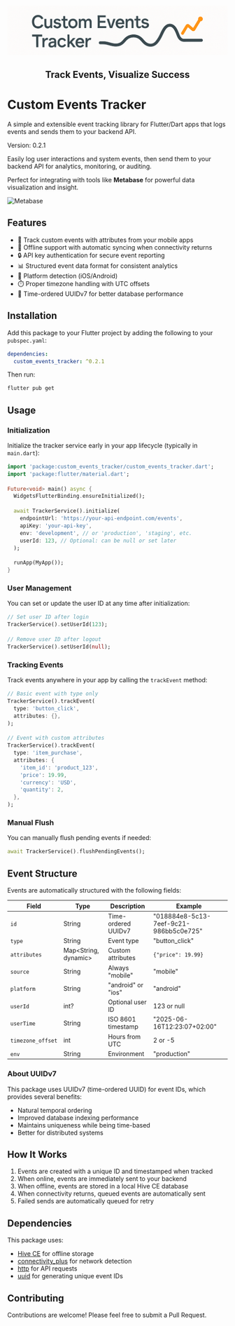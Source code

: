 <p align="center">
  <img src="https://raw.githubusercontent.com/iStoriaE/custom_events_tracker/refs/heads/master/custom_events_tracker_logo.png?sanitize=true">
</p>
<h2 align="center">Track Events, Visualize Success</h2>

# Custom Events Tracker

A simple and extensible event tracking library for Flutter/Dart apps that logs events and sends them to your backend API.

Version: 0.2.1

Easily log user interactions and system events, then send them to your backend API for analytics, monitoring, or auditing.  

Perfect for integrating with tools like **Metabase** for powerful data visualization and insight.

![Metabase](https://www.metabase.com/docs/latest/images/metabase-product-screenshot.png)

## Features

- 📱 Track custom events with attributes from your mobile apps
- 🔄 Offline support with automatic syncing when connectivity returns
- 🔒 API key authentication for secure event reporting
- 📊 Structured event data format for consistent analytics
- 📱 Platform detection (iOS/Android)
- ⏱️ Proper timezone handling with UTC offsets
- 🔄 Time-ordered UUIDv7 for better database performance

## Installation

Add this package to your Flutter project by adding the following to your `pubspec.yaml`:

```yaml
dependencies:
  custom_events_tracker: ^0.2.1
```

Then run:

```bash
flutter pub get
```

## Usage

### Initialization

Initialize the tracker service early in your app lifecycle (typically in `main.dart`):

```dart
import 'package:custom_events_tracker/custom_events_tracker.dart';
import 'package:flutter/material.dart';

Future<void> main() async {
  WidgetsFlutterBinding.ensureInitialized();
  
  await TrackerService().initialize(
    endpointUrl: 'https://your-api-endpoint.com/events',
    apiKey: 'your-api-key',
    env: 'development', // or 'production', 'staging', etc.
    userId: 123, // Optional: can be null or set later
  );
  
  runApp(MyApp());
}
```

### User Management

You can set or update the user ID at any time after initialization:

```dart
// Set user ID after login
TrackerService().setUserId(123);

// Remove user ID after logout
TrackerService().setUserId(null);
```

### Tracking Events

Track events anywhere in your app by calling the `trackEvent` method:

```dart
// Basic event with type only
TrackerService().trackEvent(
  type: 'button_click',
  attributes: {},
);

// Event with custom attributes
TrackerService().trackEvent(
  type: 'item_purchase',
  attributes: {
    'item_id': 'product_123',
    'price': 19.99,
    'currency': 'USD',
    'quantity': 2,
  },
);
```

### Manual Flush

You can manually flush pending events if needed:

```dart
await TrackerService().flushPendingEvents();
```

## Event Structure

Events are automatically structured with the following fields:

| Field | Type | Description | Example |
|-------|------|-------------|---------|
| `id` | String | Time-ordered UUIDv7 | "018884e8-5c13-7eef-9c21-986bb5c0e725" |
| `type` | String | Event type | "button_click" |
| `attributes` | Map&lt;String, dynamic&gt; | Custom attributes | `{"price": 19.99}` |
| `source` | String | Always "mobile" | "mobile" |
| `platform` | String | "android" or "ios" | "android" |
| `userId` | int? | Optional user ID | 123 or null |
| `userTime` | String | ISO 8601 timestamp | "2025-06-16T12:23:07+02:00" |
| `timezone_offset` | int | Hours from UTC | 2 or -5 |
| `env` | String | Environment | "production" |

### About UUIDv7

This package uses UUIDv7 (time-ordered UUID) for event IDs, which provides several benefits:
- Natural temporal ordering
- Improved database indexing performance
- Maintains uniqueness while being time-based
- Better for distributed systems

## How It Works

1. Events are created with a unique ID and timestamped when tracked
2. When online, events are immediately sent to your backend
3. When offline, events are stored in a local Hive CE database
4. When connectivity returns, queued events are automatically sent
5. Failed sends are automatically queued for retry

## Dependencies

This package uses:
- [Hive CE](https://pub.dev/packages/hive_ce) for offline storage
- [connectivity_plus](https://pub.dev/packages/connectivity_plus) for network detection
- [http](https://pub.dev/packages/http) for API requests
- [uuid](https://pub.dev/packages/uuid) for generating unique event IDs

## Contributing

Contributions are welcome! Please feel free to submit a Pull Request.
